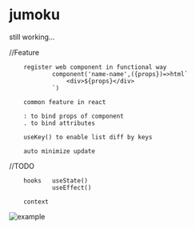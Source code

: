 # jumoku
still working...

//Feature
        
        register web component in functional way 
                component('name-name',({props})=>html`
                    <div>${props}</div>
                `)

        common feature in react

        : to bind props of component
        . to bind attributes 

        useKey() to enable list diff by keys

        auto minimize update


//TODO  

        hooks   useState()
                useEffect() 
        
        context 

![example](https://github.com/tarnishablec/jumoku/blob/master/packages/test-example/other/test.png)